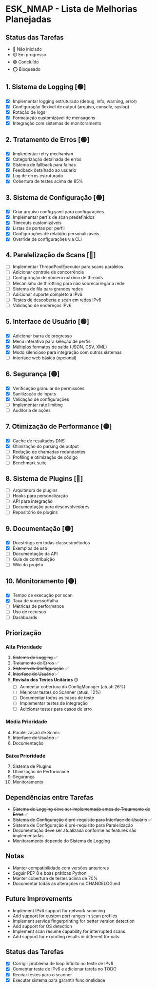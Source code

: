 # ESK_NMAP - Lista de Melhorias Planejadas

## Status das Tarefas
- 🔴 Não iniciado
- 🟡 Em progresso
- 🟢 Concluído
- ⭕ Bloqueado

## 1. Sistema de Logging [🟢]
- [x] Implementar logging estruturado (debug, info, warning, error)
- [x] Configuração flexível de output (arquivo, console, syslog)
- [x] Rotação de logs
- [x] Formatação customizável de mensagens
- [x] Integração com sistemas de monitoramento

## 2. Tratamento de Erros [🟢]
- [x] Implementar retry mechanism
- [x] Categorização detalhada de erros
- [x] Sistema de fallback para falhas
- [x] Feedback detalhado ao usuário
- [x] Log de erros estruturado
- [x] Cobertura de testes acima de 85%

## 3. Sistema de Configuração [🟢]
- [x] Criar arquivo config.yaml para configurações
- [x] Implementar perfis de scan predefinidos
- [x] Timeouts customizáveis
- [x] Listas de portas por perfil
- [x] Configurações de relatório personalizáveis
- [x] Override de configurações via CLI

## 4. Paralelização de Scans [🔴]
- [ ] Implementar ThreadPoolExecutor para scans paralelos
- [ ] Adicionar controle de concorrência
- [ ] Configuração de número máximo de threads
- [ ] Mecanismo de throttling para não sobrecarregar a rede
- [ ] Sistema de fila para grandes redes
- [ ] Adicionar suporte completo a IPv6
- [ ] Testes de descoberta e scan em redes IPv6
- [ ] Validação de endereços IPv6

## 5. Interface de Usuário [🟢]
- [x] Adicionar barra de progresso
- [x] Menu interativo para seleção de perfis
- [x] Múltiplos formatos de saída (JSON, CSV, XML)
- [x] Modo silencioso para integração com outros sistemas
- [ ] Interface web básica (opcional)

## 6. Segurança [🟡]
- [x] Verificação granular de permissões
- [x] Sanitização de inputs
- [x] Validação de configurações
- [ ] Implementar rate limiting
- [ ] Auditoria de ações

## 7. Otimização de Performance [🟡]
- [x] Cache de resultados DNS
- [x] Otimização do parsing de output
- [ ] Redução de chamadas redundantes
- [ ] Profiling e otimização de código
- [ ] Benchmark suite

## 8. Sistema de Plugins [🔴]
- [ ] Arquitetura de plugins
- [ ] Hooks para personalização
- [ ] API para integração
- [ ] Documentação para desenvolvedores
- [ ] Repositório de plugins

## 9. Documentação [🟡]
- [x] Docstrings em todas classes/métodos
- [x] Exemplos de uso
- [ ] Documentação da API
- [ ] Guia de contribuição
- [ ] Wiki do projeto

## 10. Monitoramento [🟡]
- [x] Tempo de execução por scan
- [x] Taxa de sucesso/falha
- [ ] Métricas de performance
- [ ] Uso de recursos
- [ ] Dashboards

## Priorização

### Alta Prioridade
1. ~~Sistema de Logging~~ ✅
2. ~~Tratamento de Erros~~ ✅
3. ~~Sistema de Configuração~~ ✅
4. ~~Interface de Usuário~~ ✅
5. **Revisão dos Testes Unitários** 🟡
   - [ ] Aumentar cobertura do ConfigManager (atual: 26%)
   - [ ] Melhorar testes do Scanner (atual: 12%)
   - [ ] Documentar todos os casos de teste
   - [ ] Implementar testes de integração
   - [ ] Adicionar testes para casos de erro

### Média Prioridade
4. Paralelização de Scans
5. ~~Interface de Usuário~~ ✅
6. Documentação

### Baixa Prioridade
7. Sistema de Plugins
8. Otimização de Performance
9. Segurança
10. Monitoramento

## Dependências entre Tarefas
- ~~Sistema de Logging deve ser implementado antes do Tratamento de Erros~~ ✅
- ~~Sistema de Configuração é pré-requisito para Interface de Usuário~~ ✅
- Sistema de Configuração é pré-requisito para Paralelização
- Documentação deve ser atualizada conforme as features são implementadas
- Monitoramento depende do Sistema de Logging

## Notas
- Manter compatibilidade com versões anteriores
- Seguir PEP 8 e boas práticas Python
- Manter cobertura de testes acima de 70%
- Documentar todas as alterações no CHANGELOG.md

## Future Improvements

- Implement IPv6 support for network scanning
- Add support for custom port ranges in scan profiles
- Implement service fingerprinting for better version detection
- Add support for OS detection
- Implement scan resume capability for interrupted scans
- Add support for exporting results in different formats

## Status das Tarefas
- [x] Corrigir problema de loop infinito no teste de IPv6
- [x] Comentar teste de IPv6 e adicionar tarefa no TODO
- [x] Recriar testes para o scanner
- [x] Executar sistema para garantir funcionalidade
